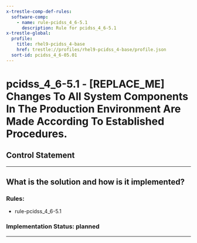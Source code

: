 ```yaml
---
x-trestle-comp-def-rules:
  software-comp:
    - name: rule-pcidss_4_6-5.1
      description: Rule for pcidss_4_6-5.1
x-trestle-global:
  profile:
    title: rhel9-pcidss_4-base
    href: trestle://profiles/rhel9-pcidss_4-base/profile.json
  sort-id: pcidss_4_6-05.01
---
```


# pcidss_4_6-5.1 - \[REPLACE_ME\] Changes To All System Components In The Production Environment Are Made According To Established Procedures.

## Control Statement

______________________________________________________________________

## What is the solution and how is it implemented?

<!-- For implementation status enter one of: implemented, partial, planned, alternative, not-applicable -->

<!-- Note that the list of rules under ### Rules: is read-only and changes will not be captured after assembly to JSON -->

<!-- Add control implementation description here for control: pcidss_4_6-5.1 -->

### Rules:

  - rule-pcidss_4_6-5.1

### Implementation Status: planned

______________________________________________________________________
